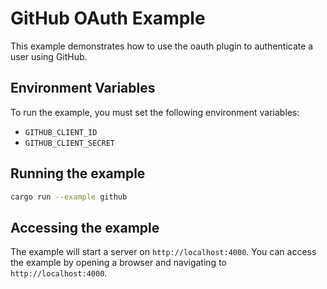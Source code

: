 # GitHub OAuth Example

This example demonstrates how to use the oauth plugin to authenticate a user using GitHub.

## Environment Variables

To run the example, you must set the following environment variables:

- `GITHUB_CLIENT_ID`
- `GITHUB_CLIENT_SECRET`

## Running the example

```bash
cargo run --example github
```

## Accessing the example

The example will start a server on `http://localhost:4000`. You can access the example by opening a browser and navigating to `http://localhost:4000`.
